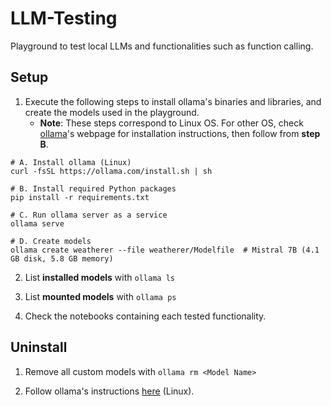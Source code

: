 # LLM-Testing
Playground to test local LLMs and functionalities such as function calling.

## Setup

1. Execute the following steps to install ollama's binaries and libraries, and create the models used in the playground.
   - __Note__: These steps correspond to Linux OS. For other OS, check [ollama](https://ollama.com/)'s webpage for installation instructions, then follow from __step B__.
```
# A. Install ollama (Linux)
curl -fsSL https://ollama.com/install.sh | sh

# B. Install required Python packages
pip install -r requirements.txt

# C. Run ollama server as a service
ollama serve

# D. Create models
ollama create weatherer --file weatherer/Modelfile  # Mistral 7B (4.1 GB disk, 5.8 GB memory)
```

2. List __installed models__ with `ollama ls`
   
3. List __mounted models__ with `ollama ps`

4. Check the notebooks containing each tested functionality.

## Uninstall

1. Remove all custom models with `ollama rm <Model Name>`

2. Follow ollama's instructions [here](https://github.com/ollama/ollama/blob/main/docs/linux.md#uninstall) (Linux).
